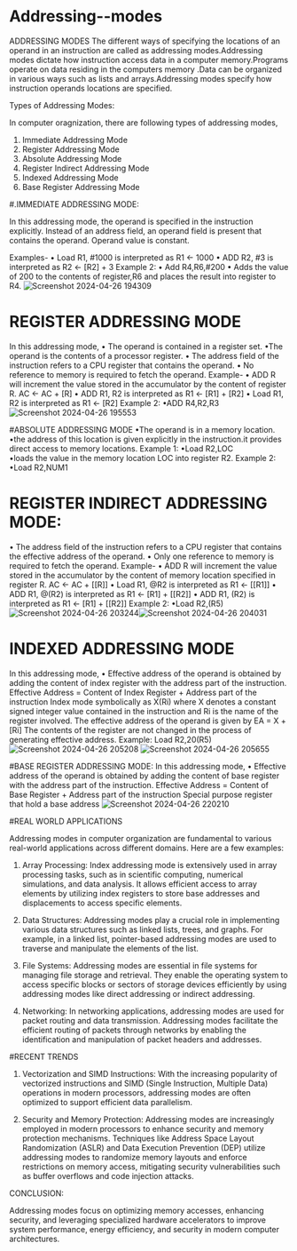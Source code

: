 # Addressing--modes
ADDRESSING  MODES
The different ways of specifying the locations of an operand in an instruction are called as addressing modes.Addressing modes dictate how instruction access data in a computer memory.Programs operate on data residing in the computers memory .Data can be organized in various ways such as lists and arrays.Addressing modes specify how instruction operands locations are specified. 

Types of Addressing Modes:

In computer oragnization, there are following types of addressing modes,

1.	Immediate Addressing Mode
1.	Register Addressing Mode
2.	Absolute Addressing Mode
3.	Register Indirect Addressing Mode
4.	Indexed Addressing Mode
5.	Base Register Addressing Mode

#.IMMEDIATE ADDRESSING MODE:

In this addressing mode, the operand is specified in the instruction explicitly. 
Instead of an address field, an operand field is present that contains the operand. 
Operand value is constant.

Examples- • Load R1, #1000 is interpreted as R1 ← 1000
 • ADD R2, #3 is interpreted as R2 ← [R2] + 3 
 Example 2:
• Add R4,R6,#200
• Adds the value of 200 to the contents of register,R6 and places the result into register to R4.
![Screenshot 2024-04-26 194309](https://github.com/sandhiya23IT130/Addressing--modes/assets/168322574/e157ec1e-969c-4837-95da-bd73e2a339f4)


# REGISTER ADDRESSING MODE
In this addressing mode,
 • The operand is contained in a register set.
 •The operand is the contents of a processor register. 
 • The address field of the instruction refers to a CPU register that contains the operand.
 • No reference to memory is required to fetch the operand.
Example- 
• ADD R will increment the value stored in the accumulator by the content of register R. 
AC ← AC + [R]
 • ADD R1, R2 is interpreted as R1 ← [R1] + [R2] 
• Load R1, R2 is interpreted as R1 ← [R2]
Example 2:
•ADD R4,R2,R3
![Screenshot 2024-04-26 195553](https://github.com/sandhiya23IT130/Addressing--modes/assets/168322574/d9839f64-43e3-4ce1-b1d6-334e118d5548)


#ABSOLUTE  ADDRESSING MODE
•The operand is in a memory location.
•the address of this location is given explicitly in the instruction.it provides direct access to memory locations.
Example 1:
             •Load R2,LOC  
•loads the value in the memory location LOC into register R2.
Example 2:
           •Load R2,NUM1

#  REGISTER INDIRECT ADDRESSING MODE:

• The address field of the instruction refers to a CPU register that contains the effective address of the operand.
 • Only one reference to memory is required to fetch the operand.
Example-
 • ADD R will increment the value stored in the accumulator by the content of memory location specified in register R.
 AC ← AC + [[R]]
 • Load R1, @R2 is interpreted as R1 ← [[R1]] 
• ADD R1, @(R2) is interpreted as R1 ← [R1] + [[R2]] 
• ADD R1, (R2) is interpreted as R1 ← [R1] + [[R2]]
Example 2: •Load R2,(R5)![Screenshot 2024-04-26 203244](https://github.com/sandhiya23IT130/Addressing--modes/assets/168322574/7f9e130e-af8f-4731-b53f-960ffdeaa73e)![Screenshot 2024-04-26 204031](https://github.com/sandhiya23IT130/Addressing--modes/assets/168322574/38698b95-facf-4279-afd8-d0f6869be161)


 
#  INDEXED ADDRESSING MODE
In this addressing mode, 
• Effective address of the operand is obtained by adding the content of index register with the address part of the instruction. 
Effective Address = Content of Index Register + Address part of the instruction
Index mode symbolically as 
X(Ri) 
where X denotes a constant signed integer value contained in the instruction and Ri is the name of the register involved.
 The effective address of the operand is given by 
EA = X + [Ri]
 The contents of the register are not changed in the process of generating  effective address.
Example:
Load R2,20(R5)
![Screenshot 2024-04-26 205208](https://github.com/sandhiya23IT130/Addressing--modes/assets/168322574/20a5866c-0715-4be4-8bdb-c2e24d2c7d4c)
![Screenshot 2024-04-26 205655](https://github.com/sandhiya23IT130/Addressing--modes/assets/168322574/fc58fd29-c69b-49a0-b680-1e85783d4ba9)



  #BASE REGISTER  ADDRESSING MODE:
In this addressing mode, 
• Effective address of the operand is obtained by adding the content of base register with the address part of the instruction. 
Effective Address = Content of Base Register + Address part of the instruction
Special purpose register that hold a base address
![Screenshot 2024-04-26 220210](https://github.com/sandhiya23IT130/Addressing--modes/assets/168322574/73494fe6-3d1f-4909-8408-cfa4befbd9b1)

 

#REAL WORLD APPLICATIONS

Addressing modes in computer organization are fundamental to various real-world applications across different domains. Here are a few examples:

1. Array Processing: Index addressing mode is extensively used in array processing tasks, such as in scientific computing, numerical simulations, and data analysis. It allows efficient access to array elements by utilizing index registers to store base addresses and displacements to access specific elements.
  
2. Data Structures: Addressing modes play a crucial role in implementing various data structures such as linked lists, trees, and graphs. For example, in a linked list, pointer-based addressing modes are used to traverse and manipulate the elements of the list.

3. File Systems: Addressing modes are essential in file systems for managing file storage and retrieval. They enable the operating system to access specific blocks or sectors of storage devices efficiently by using addressing modes like direct addressing or indirect addressing.
   
4. Networking: In networking applications, addressing modes are used for packet routing and data transmission. Addressing modes facilitate the efficient routing of packets through networks by enabling the identification and manipulation of packet headers and addresses.

#RECENT TRENDS
1. Vectorization and SIMD Instructions: With the increasing popularity of vectorized instructions and SIMD (Single Instruction, Multiple Data) operations in modern processors, addressing modes are often optimized to support efficient data parallelism.
  
2. Security and Memory Protection: Addressing modes are increasingly employed in modern processors to enhance security and memory protection mechanisms. Techniques like Address Space Layout Randomization (ASLR) and Data Execution Prevention (DEP) utilize addressing modes to randomize memory layouts and enforce restrictions on memory access, mitigating security vulnerabilities such as buffer overflows and code injection attacks.

CONCLUSION:

Addressing modes focus on optimizing memory accesses, enhancing security, and leveraging specialized hardware accelerators to improve system performance, energy efficiency, and security in modern computer architectures.





